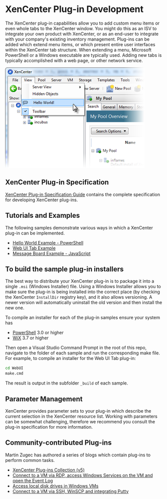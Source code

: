 # XenCenter Plug-in Development

The XenCenter plug-in capabilities allow you to add custom menu items or even
whole tabs to the XenCenter window. You might do this as an ISV to integrate your
own product with XenCenter, or as an end-user to integrate with your company's
existing inventory management. Plug-ins can be added which extend menu items, or
which present entire user interfaces within the XenCenter tab structure. When
extending a menu, Microsoft PowerShell or a Windows executable are typically used.
Adding new tabs is typically accomplished with a web page, or other network service.

![XenCenter Menu Hello World](images/XCMenuHello.png)

## XenCenter Plug-in Specification

[XenCenter Plug-in Specification Guide](https://docs.xenserver.com/en-us/xenserver/8/developer/xencenter-plugin-specification)
contains the complete specification for developing XenCenter plug-ins.

## Tutorials and Examples

The following samples demonstrate various ways in which a XenCenter plug-in can
be implemented.

* [Hello World Example - PowerShell](PowerShell.md)
* [Web UI Tab Example](WebUI.md)
* [Message Board Example - JavaScript](JavaScript.md)

## To build the sample plug-in installers

The best way to distribute your XenCenter plug-in is to package it into a single
`.msi` (Windows Installer) file. Using a Windows Installer allows you to make
sure the plug-in is being installed into the correct place (by checking the
XenCenter `InstallDir` registry key), and it also allows versioning. A newer version
will automatically uninstall the old version and then install the new one.

To compile an installer for each of the plug-in samples ensure your system has

* [PowerShell](https://docs.microsoft.com/en-us/powershell/scripting/install/installing-windows-powershell) 3.0 or higher
* [WiX](https://wixtoolset.org) 3.7 or higher

Then open a Visual Studio Command Prompt in the root of this repo, navigate to
the folder of each sample and run the corresponding make file. For example, to
compile an installer for the Web UI Tab plug-in:

```sh
cd WebUI
make.cmd
```

The result is output in the subfolder `_build` of each sample.

## Parameter Management

XenCenter provides parameter sets to your plug-in which describe the current
selection in the XenCenter resource list. Working with parameters can be somewhat
challenging, therefore we recommend you consult the plug-in specification for more
information.

## Community-contributed Plug-ins

Martin Zugec has authored a series of blogs which contain plug-ins to perform
common tasks.

* [XenCenter Plug-ins Collection (v5)](https://www.citrix.com/blogs/2016/03/28/xenserver-plugins-collection-v5/)
* [Connect to a VM via RDP, access Windows Services on the VM and open the Event Log](http://blogs.citrix.com/2012/09/08/extend-your-xencenter-rdp-connect-open-services-and-event-viewer/)
* [Access local disk drives in Windows VMs](http://blogs.citrix.com/2013/03/18/xencenter-plugins-v2/)
* [Connect to a VM via SSH, WinSCP and integrating Putty](http://blogs.citrix.com/2013/07/03/xencenter-plugins-v3/)

